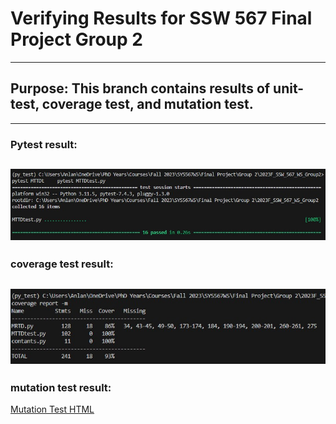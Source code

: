 # Verifying Results for SSW 567 Final Project Group 2
--- 
## Purpose: This branch contains results of unit-test, coverage test, and mutation test. 
--- 
### Pytest result: 

![Pytest Result Screenshot](pytest_result.jpg?raw=true "PyTest Output")
---
### coverage test result:

![Coverage Test Result Screenshot](coverage_result.jpg?raw=true "Coverage Test Output")
---
### mutation test result: 

[Mutation Test HTML](mutpy_results/index.html "Mutation Test Final Result")
